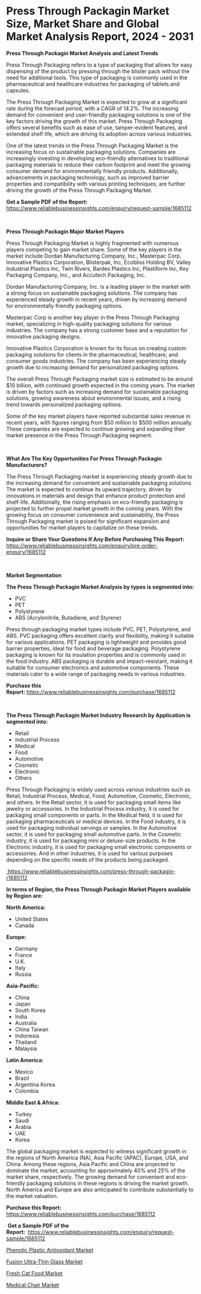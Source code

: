 <p><h1>Press Through Packagin Market Size, Market Share and Global Market Analysis Report, 2024 - 2031</h1></p><p><strong>Press Through Packagin Market Analysis and Latest Trends</strong></p>
<p><p>Press Through Packaging refers to a type of packaging that allows for easy dispensing of the product by pressing through the blister pack without the need for additional tools. This type of packaging is commonly used in the pharmaceutical and healthcare industries for packaging of tablets and capsules.</p><p>The Press Through Packaging Market is expected to grow at a significant rate during the forecast period, with a CAGR of 14.2%. The increasing demand for convenient and user-friendly packaging solutions is one of the key factors driving the growth of this market. Press Through Packaging offers several benefits such as ease of use, tamper-evident features, and extended shelf life, which are driving its adoption across various industries.</p><p>One of the latest trends in the Press Through Packaging Market is the increasing focus on sustainable packaging solutions. Companies are increasingly investing in developing eco-friendly alternatives to traditional packaging materials to reduce their carbon footprint and meet the growing consumer demand for environmentally friendly products. Additionally, advancements in packaging technology, such as improved barrier properties and compatibility with various printing techniques, are further driving the growth of the Press Through Packaging Market.</p></p>
<p><strong>Get a Sample PDF of the Report:&nbsp;</strong> <a href="https://www.reliablebusinessinsights.com/enquiry/request-sample/1685112">https://www.reliablebusinessinsights.com/enquiry/request-sample/1685112</a></p>
<p>&nbsp;</p>
<p><strong>Press Through Packagin Major Market Players</strong></p>
<p><p>Press Through Packaging Market is highly fragmented with numerous players competing to gain market share. Some of the key players in the market include Dordan Manufacturing Company, Inc., Masterpac Corp, Innovative Plastics Corporation, Blisterpak, Inc, Ecobliss Holding BV, Valley Industrial Plastics Inc, Twin Rivers, Bardes Plastics Inc, Plastiform Inc, Key Packaging Company, Inc., and Accutech Packaging, Inc.</p><p>Dordan Manufacturing Company, Inc. is a leading player in the market with a strong focus on sustainable packaging solutions. The company has experienced steady growth in recent years, driven by increasing demand for environmentally friendly packaging options.</p><p>Masterpac Corp is another key player in the Press Through Packaging market, specializing in high-quality packaging solutions for various industries. The company has a strong customer base and a reputation for innovative packaging designs.</p><p>Innovative Plastics Corporation is known for its focus on creating custom packaging solutions for clients in the pharmaceutical, healthcare, and consumer goods industries. The company has been experiencing steady growth due to increasing demand for personalized packaging options.</p><p>The overall Press Through Packaging market size is estimated to be around $10 billion, with continued growth expected in the coming years. The market is driven by factors such as increasing demand for sustainable packaging solutions, growing awareness about environmental issues, and a rising trend towards personalized packaging options.</p><p>Some of the key market players have reported substantial sales revenue in recent years, with figures ranging from $50 million to $500 million annually. These companies are expected to continue growing and expanding their market presence in the Press Through Packaging segment.</p></p>
<p>&nbsp;</p>
<p><strong>What Are The Key Opportunities For Press Through Packagin Manufacturers?</strong></p>
<p><p>The Press Through Packaging market is experiencing steady growth due to the increasing demand for convenient and sustainable packaging solutions. The market is expected to continue its upward trajectory, driven by innovations in materials and design that enhance product protection and shelf-life. Additionally, the rising emphasis on eco-friendly packaging is projected to further propel market growth in the coming years. With the growing focus on consumer convenience and sustainability, the Press Through Packaging market is poised for significant expansion and opportunities for market players to capitalize on these trends.</p></p>
<p><strong>Inquire or Share Your Questions If Any Before Purchasing This Report:</strong> <a href="https://www.reliablebusinessinsights.com/enquiry/pre-order-enquiry/1685112">https://www.reliablebusinessinsights.com/enquiry/pre-order-enquiry/1685112</a></p>
<p>&nbsp;</p>
<p><strong>Market Segmentation</strong></p>
<p><strong>The Press Through Packagin Market Analysis by types is segmented into:</strong></p>
<p><ul><li>PVC</li><li>PET</li><li>Polystyrene</li><li>ABS (Acrylonitrile, Butadiene, and Styrene)</li></ul></p>
<p><p>Press through packaging market types include PVC, PET, Polystyrene, and ABS. PVC packaging offers excellent clarity and flexibility, making it suitable for various applications. PET packaging is lightweight and provides good barrier properties, ideal for food and beverage packaging. Polystyrene packaging is known for its insulation properties and is commonly used in the food industry. ABS packaging is durable and impact-resistant, making it suitable for consumer electronics and automotive components. These materials cater to a wide range of packaging needs in various industries.</p></p>
<p><strong>Purchase this Report:&nbsp;</strong><a href="https://www.reliablebusinessinsights.com/purchase/1685112">https://www.reliablebusinessinsights.com/purchase/1685112</a></p>
<p>&nbsp;</p>
<p><strong>The Press Through Packagin Market Industry Research by Application is segmented into:</strong></p>
<p><ul><li>Retail</li><li>Industrial Process</li><li>Medical</li><li>Food</li><li>Automotive</li><li>Cosmetic</li><li>Electronic</li><li>Others</li></ul></p>
<p><p>Press Through Packaging is widely used across various industries such as Retail, Industrial Process, Medical, Food, Automotive, Cosmetic, Electronic, and others. In the Retail sector, it is used for packaging small items like jewelry or accessories. In the Industrial Process industry, it is used for packaging small components or parts. In the Medical field, it is used for packaging pharmaceuticals or medical devices. In the Food industry, it is used for packaging individual servings or samples. In the Automotive sector, it is used for packaging small automotive parts. In the Cosmetic industry, it is used for packaging mini or deluxe-size products. In the Electronic industry, it is used for packaging small electronic components or accessories. And in other industries, it is used for various purposes depending on the specific needs of the products being packaged.</p></p>
<p><a href="https://www.reliablebusinessinsights.com/press-through-packagin-r1685112">&nbsp;https://www.reliablebusinessinsights.com/press-through-packagin-r1685112</a></p>
<p><strong>In terms of Region, the Press Through Packagin Market Players available by Region are:</strong></p>
<p>
    <p> <strong> North America: </strong>
        <ul>
            <li>United States</li>
            <li>Canada</li>
        </ul>
        </p> 
    <p> <strong> Europe: </strong>
        <ul>
            <li>Germany</li>
            <li>France</li>
            <li>U.K.</li>
            <li>Italy</li>
            <li>Russia</li>
        </ul>
        </p> 
    <p> <strong> Asia-Pacific: </strong>
        <ul>
            <li>China</li>
            <li>Japan</li>
            <li>South Korea</li>
            <li>India</li>
            <li>Australia</li>
            <li>China Taiwan</li>
            <li>Indonesia</li>
            <li>Thailand</li>
            <li>Malaysia</li>
        </ul>
        </p> 
    <p> <strong> Latin America: </strong>
        <ul>
            <li>Mexico</li>
            <li>Brazil</li>
            <li>Argentina Korea</li>
            <li>Colombia</li>
        </ul>
        </p> 
    <p> <strong> Middle East & Africa: </strong>
        <ul>
            <li>Turkey</li>
            <li>Saudi</li>
            <li>Arabia</li>
            <li>UAE</li>
            <li>Korea</li>
        </ul>
    </p>
    </p>
<p><p>The global packaging market is expected to witness significant growth in the regions of North America (NA), Asia Pacific (APAC), Europe, USA, and China. Among these regions, Asia Pacific and China are projected to dominate the market, accounting for approximately 40% and 25% of the market share, respectively. The growing demand for convenient and eco-friendly packaging solutions in these regions is driving the market growth. North America and Europe are also anticipated to contribute substantially to the market valuation.</p></p>
<p><strong>Purchase this Report: </strong><a href="https://www.reliablebusinessinsights.com/purchase/1685112">https://www.reliablebusinessinsights.com/purchase/1685112</a></p>
<p>&nbsp;<strong>Get a Sample PDF of the Report:&nbsp;&nbsp;</strong><a href="https://www.reliablebusinessinsights.com/enquiry/request-sample/1685112">https://www.reliablebusinessinsights.com/enquiry/request-sample/1685112</a></p>
<p><strong></strong></p>
<p><p><a href="https://github.com/caylechardson65746/Market-Research-Report-List-1/blob/main/phenolic-plastic-antioxidant-market.md">Phenolic Plastic Antioxidant Market</a></p><p><a href="https://github.com/victorialyman98067/Market-Research-Report-List-1/blob/main/fusion-ultra-thin-glass-market.md">Fusion Ultra-Thin Glass Market</a></p><p><a href="https://medium.com/@bernadette.james576/fresh-cat-food-market-outlook-complete-industry-analysis-2024-to-2031-52ff52730724">Fresh Cat Food Market</a></p><p><a href="https://medium.com/@emma.white454357/medical-chair-market-research-report-includes-analysis-on-market-size-share-and-growth-rate-at-11-6-5e57b607d516">Medical Chair Market</a></p></p>